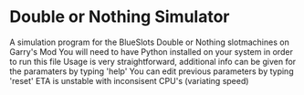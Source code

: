 # Double or Nothing Simulator
A simulation program for the BlueSlots Double or Nothing slotmachines on Garry's Mod
You will need to have Python installed on your system in order to run this file
Usage is very straightforward, additional info can be given for the paramaters by typing 'help'
You can edit previous parameters by typing 'reset'
ETA is unstable with inconsisent CPU's (variating speed)
